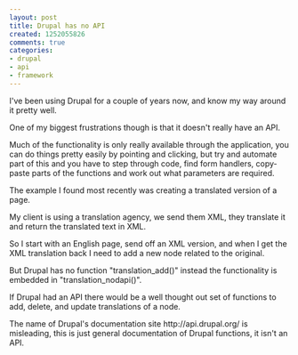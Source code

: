 ```yaml
---
layout: post
title: Drupal has no API
created: 1252055826
comments: true
categories:
- drupal
- api
- framework
---
```

<p>
I've been using Drupal for a couple of years now, and know my way around it pretty well.
</p>
<p>
One of my biggest frustrations though is that it doesn't really have an API.
</p>
<p>
Much of the functionality is only really available through the application, you can do things pretty easily by pointing and clicking, but try and automate part of this and you have to step through code, find form handlers, copy-paste parts of the functions and work out what parameters are required.
</p>
<p>
The example I found most recently was creating a translated version of a page.
</p>
<p>
My client is using a translation agency, we send them XML, they translate it and return the translated text in XML. 
</p>
<p>
So I start with an English page, send off an XML version, and when I get the XML translation back I need to add a new node related to the original.
</p>
<p>
But Drupal has no function &quot;translation_add()&quot; instead the functionality is embedded in &quot;translation_nodapi()&quot;.
</p>
<p>
If Drupal had an API there would be a well thought out set of functions to add, delete, and update translations of a node.
</p>
<p>
The name of Drupal's documentation site http://api.drupal.org/ is misleading, this is just general documentation of Drupal functions, it isn't an API. 
</p>
<p>
&nbsp;
</p>
